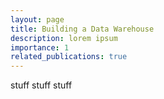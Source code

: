 ```yaml
---
layout: page
title: Building a Data Warehouse
description: lorem ipsum
importance: 1
related_publications: true
---
```

stuff stuff stuff